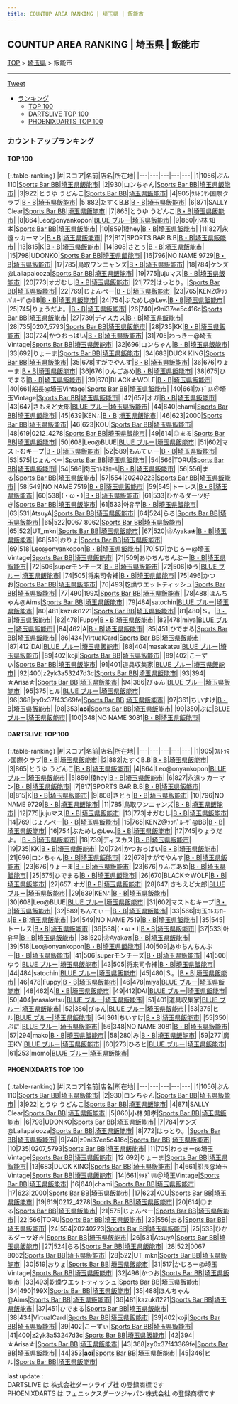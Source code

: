 ```yaml
---
title: COUNTUP AREA RANKING | 埼玉県 | 飯能市
---
```

## COUNTUP AREA RANKING | 埼玉県 | 飯能市

[TOP](/darts/rank/) > [埼玉県](/darts/rank/埼玉県/) > 飯能市

___

<a href="https://twitter.com/share?ref_src=twsrc%5Etfw" data-text="COUNTUP AREA RANKING | 埼玉県飯能市" class="twitter-share-button" data-hashtags="DARTSLIVE,PHOENIXDARTS,darts,ダーツ" data-show-count="false">Tweet</a>

* [ランキング](#カウントアップランキング)
    * [TOP 100](#top-100)
    * [DARTSLIVE TOP 100](#dartslive-top-100)
    * [PHOENIXDARTS TOP 100](#phoenixdarts-top-100)

### カウントアップランキング

#### TOP 100



{:.table-ranking}
|#|スコア|名前|店名|所在地|
|---|---|---|---|---|
|1|1056|<span class="rank-name-pd">ぶん110</span>|<a href="https://vs.phoenixdarts.com/jp/shop/shopDetailInfo/s_72770?s_seq=72770">Sports Bar BB</a>|<a href="/darts/rank/埼玉県/飯能市">埼玉県飯能市</a>|
|2|930|<span class="rank-name-pd">ロンちゃん</span>|<a href="https://vs.phoenixdarts.com/jp/shop/shopDetailInfo/s_72770?s_seq=72770">Sports Bar BB</a>|<a href="/darts/rank/埼玉県/飯能市">埼玉県飯能市</a>|
|3|922|<span class="rank-name-pd">とうゆ うどんこ</span>|<a href="https://vs.phoenixdarts.com/jp/shop/shopDetailInfo/s_72770?s_seq=72770">Sports Bar BB</a>|<a href="/darts/rank/埼玉県/飯能市">埼玉県飯能市</a>|
|4|905|<span class="rank-name-dl">ｳﾙﾄﾗﾏﾝ国際クラブ</span>|<a href="https://search.dartslive.com/jp/shop/b7a14654ad784d030d9b047a20a7ba1e">B・B</a>|<a href="/darts/rank/埼玉県/飯能市">埼玉県飯能市</a>|
|5|882|<span class="rank-name-dl">たすくB.B</span>|<a href="https://search.dartslive.com/jp/shop/b7a14654ad784d030d9b047a20a7ba1e">B・B</a>|<a href="/darts/rank/埼玉県/飯能市">埼玉県飯能市</a>|
|6|871|<span class="rank-name-pd">SALLY Clear</span>|<a href="https://vs.phoenixdarts.com/jp/shop/shopDetailInfo/s_72770?s_seq=72770">Sports Bar BB</a>|<a href="/darts/rank/埼玉県/飯能市">埼玉県飯能市</a>|
|7|865|<span class="rank-name-dl">とうゆ うどんこ</span>|<a href="https://search.dartslive.com/jp/shop/b7a14654ad784d030d9b047a20a7ba1e">B・B</a>|<a href="/darts/rank/埼玉県/飯能市">埼玉県飯能市</a>|
|8|864|<span class="rank-name-dl">Leo@onyankopon</span>|<a href="https://search.dartslive.com/jp/shop/e3d4041f292b8c87a3f63593b5358cc4">BLUE ブルー</a>|<a href="/darts/rank/埼玉県/飯能市">埼玉県飯能市</a>|
|9|860|<span class="rank-name-pd"><span class="pro-icon-pd"></span>小林 知孝</span>|<a href="https://vs.phoenixdarts.com/jp/shop/shopDetailInfo/s_72770?s_seq=72770">Sports Bar BB</a>|<a href="/darts/rank/埼玉県/飯能市">埼玉県飯能市</a>|
|10|859|<span class="rank-name-dl">稜hey</span>|<a href="https://search.dartslive.com/jp/shop/b7a14654ad784d030d9b047a20a7ba1e">B・B</a>|<a href="/darts/rank/埼玉県/飯能市">埼玉県飯能市</a>|
|11|827|<span class="rank-name-dl">永遠ッカーマン</span>|<a href="https://search.dartslive.com/jp/shop/b7a14654ad784d030d9b047a20a7ba1e">B・B</a>|<a href="/darts/rank/埼玉県/飯能市">埼玉県飯能市</a>|
|12|817|<span class="rank-name-dl">SPORTS BAR B.B</span>|<a href="https://search.dartslive.com/jp/shop/b7a14654ad784d030d9b047a20a7ba1e">B・B</a>|<a href="/darts/rank/埼玉県/飯能市">埼玉県飯能市</a>|
|13|815|<span class="rank-name-dl">K</span>|<a href="https://search.dartslive.com/jp/shop/b7a14654ad784d030d9b047a20a7ba1e">B・B</a>|<a href="/darts/rank/埼玉県/飯能市">埼玉県飯能市</a>|
|14|808|<span class="rank-name-dl">さとぅ</span>|<a href="https://search.dartslive.com/jp/shop/b7a14654ad784d030d9b047a20a7ba1e">B・B</a>|<a href="/darts/rank/埼玉県/飯能市">埼玉県飯能市</a>|
|15|798|<span class="rank-name-pd">UDONKO</span>|<a href="https://vs.phoenixdarts.com/jp/shop/shopDetailInfo/s_72770?s_seq=72770">Sports Bar BB</a>|<a href="/darts/rank/埼玉県/飯能市">埼玉県飯能市</a>|
|16|796|<span class="rank-name-dl">NO NAME 9729</span>|<a href="https://search.dartslive.com/jp/shop/b7a14654ad784d030d9b047a20a7ba1e">B・B</a>|<a href="/darts/rank/埼玉県/飯能市">埼玉県飯能市</a>|
|17|785|<span class="rank-name-dl">鳥取ワンニャンズ</span>|<a href="https://search.dartslive.com/jp/shop/b7a14654ad784d030d9b047a20a7ba1e">B・B</a>|<a href="/darts/rank/埼玉県/飯能市">埼玉県飯能市</a>|
|18|784|<span class="rank-name-pd">ケンズ@Lallapalooza</span>|<a href="https://vs.phoenixdarts.com/jp/shop/shopDetailInfo/s_72770?s_seq=72770">Sports Bar BB</a>|<a href="/darts/rank/埼玉県/飯能市">埼玉県飯能市</a>|
|19|775|<span class="rank-name-dl">jujuマス</span>|<a href="https://search.dartslive.com/jp/shop/b7a14654ad784d030d9b047a20a7ba1e">B・B</a>|<a href="/darts/rank/埼玉県/飯能市">埼玉県飯能市</a>|
|20|773|<span class="rank-name-dl">オガむし</span>|<a href="https://search.dartslive.com/jp/shop/b7a14654ad784d030d9b047a20a7ba1e">B・B</a>|<a href="/darts/rank/埼玉県/飯能市">埼玉県飯能市</a>|
|21|772|<span class="rank-name-pd">はっとり。</span>|<a href="https://vs.phoenixdarts.com/jp/shop/shopDetailInfo/s_72770?s_seq=72770">Sports Bar BB</a>|<a href="/darts/rank/埼玉県/飯能市">埼玉県飯能市</a>|
|22|769|<span class="rank-name-dl">じょんぺー</span>|<a href="https://search.dartslive.com/jp/shop/b7a14654ad784d030d9b047a20a7ba1e">B・B</a>|<a href="/darts/rank/埼玉県/飯能市">埼玉県飯能市</a>|
|23|765|<span class="rank-name-dl">KENZ@ﾗﾗﾊﾟﾙｰｻﾞ@BB</span>|<a href="https://search.dartslive.com/jp/shop/b7a14654ad784d030d9b047a20a7ba1e">B・B</a>|<a href="/darts/rank/埼玉県/飯能市">埼玉県飯能市</a>|
|24|754|<span class="rank-name-dl">ぶためし@Lev.</span>|<a href="https://search.dartslive.com/jp/shop/b7a14654ad784d030d9b047a20a7ba1e">B・B</a>|<a href="/darts/rank/埼玉県/飯能市">埼玉県飯能市</a>|
|25|745|<span class="rank-name-dl">りょうだよ。</span>|<a href="https://search.dartslive.com/jp/shop/b7a14654ad784d030d9b047a20a7ba1e">B・B</a>|<a href="/darts/rank/埼玉県/飯能市">埼玉県飯能市</a>|
|26|740|<span class="rank-name-pd">z9ni37ee5c416c</span>|<a href="https://vs.phoenixdarts.com/jp/shop/shopDetailInfo/s_72770?s_seq=72770">Sports Bar BB</a>|<a href="/darts/rank/埼玉県/飯能市">埼玉県飯能市</a>|
|27|739|<span class="rank-name-dl">ディスカス</span>|<a href="https://search.dartslive.com/jp/shop/b7a14654ad784d030d9b047a20a7ba1e">B・B</a>|<a href="/darts/rank/埼玉県/飯能市">埼玉県飯能市</a>|
|28|735|<span class="rank-name-pd">0207_5793</span>|<a href="https://vs.phoenixdarts.com/jp/shop/shopDetailInfo/s_72770?s_seq=72770">Sports Bar BB</a>|<a href="/darts/rank/埼玉県/飯能市">埼玉県飯能市</a>|
|28|735|<span class="rank-name-dl">KK</span>|<a href="https://search.dartslive.com/jp/shop/b7a14654ad784d030d9b047a20a7ba1e">B・B</a>|<a href="/darts/rank/埼玉県/飯能市">埼玉県飯能市</a>|
|30|724|<span class="rank-name-dl">かつおっぱい</span>|<a href="https://search.dartslive.com/jp/shop/b7a14654ad784d030d9b047a20a7ba1e">B・B</a>|<a href="/darts/rank/埼玉県/飯能市">埼玉県飯能市</a>|
|31|705|<span class="rank-name-pd">わっきー@埼玉Vintage</span>|<a href="https://vs.phoenixdarts.com/jp/shop/shopDetailInfo/s_72770?s_seq=72770">Sports Bar BB</a>|<a href="/darts/rank/埼玉県/飯能市">埼玉県飯能市</a>|
|32|696|<span class="rank-name-dl">ロンちゃん</span>|<a href="https://search.dartslive.com/jp/shop/b7a14654ad784d030d9b047a20a7ba1e">B・B</a>|<a href="/darts/rank/埼玉県/飯能市">埼玉県飯能市</a>|
|33|692|<span class="rank-name-pd">りょーま</span>|<a href="https://vs.phoenixdarts.com/jp/shop/shopDetailInfo/s_72770?s_seq=72770">Sports Bar BB</a>|<a href="/darts/rank/埼玉県/飯能市">埼玉県飯能市</a>|
|34|683|<span class="rank-name-pd">DUCK KING</span>|<a href="https://vs.phoenixdarts.com/jp/shop/shopDetailInfo/s_72770?s_seq=72770">Sports Bar BB</a>|<a href="/darts/rank/埼玉県/飯能市">埼玉県飯能市</a>|
|35|678|<span class="rank-name-dl">すがでやんす</span>|<a href="https://search.dartslive.com/jp/shop/b7a14654ad784d030d9b047a20a7ba1e">B・B</a>|<a href="/darts/rank/埼玉県/飯能市">埼玉県飯能市</a>|
|36|676|<span class="rank-name-dl">りょーま</span>|<a href="https://search.dartslive.com/jp/shop/b7a14654ad784d030d9b047a20a7ba1e">B・B</a>|<a href="/darts/rank/埼玉県/飯能市">埼玉県飯能市</a>|
|36|676|<span class="rank-name-dl">りんごあめ</span>|<a href="https://search.dartslive.com/jp/shop/b7a14654ad784d030d9b047a20a7ba1e">B・B</a>|<a href="/darts/rank/埼玉県/飯能市">埼玉県飯能市</a>|
|38|675|<span class="rank-name-dl">ひでまる</span>|<a href="https://search.dartslive.com/jp/shop/b7a14654ad784d030d9b047a20a7ba1e">B・B</a>|<a href="/darts/rank/埼玉県/飯能市">埼玉県飯能市</a>|
|39|670|<span class="rank-name-dl">BLACK☆WOLF</span>|<a href="https://search.dartslive.com/jp/shop/b7a14654ad784d030d9b047a20a7ba1e">B・B</a>|<a href="/darts/rank/埼玉県/飯能市">埼玉県飯能市</a>|
|40|661|<span class="rank-name-pd">船長@埼玉Vintage</span>|<a href="https://vs.phoenixdarts.com/jp/shop/shopDetailInfo/s_72770?s_seq=72770">Sports Bar BB</a>|<a href="/darts/rank/埼玉県/飯能市">埼玉県飯能市</a>|
|40|661|<span class="rank-name-pd">ｳﾒﾄﾞﾘﾙ＠埼玉Vintage</span>|<a href="https://vs.phoenixdarts.com/jp/shop/shopDetailInfo/s_72770?s_seq=72770">Sports Bar BB</a>|<a href="/darts/rank/埼玉県/飯能市">埼玉県飯能市</a>|
|42|657|<span class="rank-name-dl">オガ</span>|<a href="https://search.dartslive.com/jp/shop/b7a14654ad784d030d9b047a20a7ba1e">B・B</a>|<a href="/darts/rank/埼玉県/飯能市">埼玉県飯能市</a>|
|43|647|<span class="rank-name-dl">さもえど太郎</span>|<a href="https://search.dartslive.com/jp/shop/e3d4041f292b8c87a3f63593b5358cc4">BLUE ブルー</a>|<a href="/darts/rank/埼玉県/飯能市">埼玉県飯能市</a>|
|44|640|<span class="rank-name-pd">chami</span>|<a href="https://vs.phoenixdarts.com/jp/shop/shopDetailInfo/s_72770?s_seq=72770">Sports Bar BB</a>|<a href="/darts/rank/埼玉県/飯能市">埼玉県飯能市</a>|
|45|639|<span class="rank-name-dl">KEN∴</span>|<a href="https://search.dartslive.com/jp/shop/b7a14654ad784d030d9b047a20a7ba1e">B・B</a>|<a href="/darts/rank/埼玉県/飯能市">埼玉県飯能市</a>|
|46|623|<span class="rank-name-pd">2000</span>|<a href="https://vs.phoenixdarts.com/jp/shop/shopDetailInfo/s_72770?s_seq=72770">Sports Bar BB</a>|<a href="/darts/rank/埼玉県/飯能市">埼玉県飯能市</a>|
|46|623|<span class="rank-name-pd">KOU</span>|<a href="https://vs.phoenixdarts.com/jp/shop/shopDetailInfo/s_72770?s_seq=72770">Sports Bar BB</a>|<a href="/darts/rank/埼玉県/飯能市">埼玉県飯能市</a>|
|48|619|<span class="rank-name-pd">0212_4278</span>|<a href="https://vs.phoenixdarts.com/jp/shop/shopDetailInfo/s_72770?s_seq=72770">Sports Bar BB</a>|<a href="/darts/rank/埼玉県/飯能市">埼玉県飯能市</a>|
|49|614|<span class="rank-name-pd">◎まる</span>|<a href="https://vs.phoenixdarts.com/jp/shop/shopDetailInfo/s_72770?s_seq=72770">Sports Bar BB</a>|<a href="/darts/rank/埼玉県/飯能市">埼玉県飯能市</a>|
|50|608|<span class="rank-name-dl">Leo@BLUE</span>|<a href="https://search.dartslive.com/jp/shop/e3d4041f292b8c87a3f63593b5358cc4">BLUE ブルー</a>|<a href="/darts/rank/埼玉県/飯能市">埼玉県飯能市</a>|
|51|602|<span class="rank-name-dl">マストむキープ</span>|<a href="https://search.dartslive.com/jp/shop/b7a14654ad784d030d9b047a20a7ba1e">B・B</a>|<a href="/darts/rank/埼玉県/飯能市">埼玉県飯能市</a>|
|52|589|<span class="rank-name-dl">もんてぃー</span>|<a href="https://search.dartslive.com/jp/shop/b7a14654ad784d030d9b047a20a7ba1e">B・B</a>|<a href="/darts/rank/埼玉県/飯能市">埼玉県飯能市</a>|
|53|575|<span class="rank-name-pd">じょんぺー</span>|<a href="https://vs.phoenixdarts.com/jp/shop/shopDetailInfo/s_72770?s_seq=72770">Sports Bar BB</a>|<a href="/darts/rank/埼玉県/飯能市">埼玉県飯能市</a>|
|54|566|<span class="rank-name-pd">TORU</span>|<a href="https://vs.phoenixdarts.com/jp/shop/shopDetailInfo/s_72770?s_seq=72770">Sports Bar BB</a>|<a href="/darts/rank/埼玉県/飯能市">埼玉県飯能市</a>|
|54|566|<span class="rank-name-dl">肉玉ｺﾚｽﾃﾛｰﾙ</span>|<a href="https://search.dartslive.com/jp/shop/b7a14654ad784d030d9b047a20a7ba1e">B・B</a>|<a href="/darts/rank/埼玉県/飯能市">埼玉県飯能市</a>|
|56|556|<span class="rank-name-pd">まる</span>|<a href="https://vs.phoenixdarts.com/jp/shop/shopDetailInfo/s_72770?s_seq=72770">Sports Bar BB</a>|<a href="/darts/rank/埼玉県/飯能市">埼玉県飯能市</a>|
|57|554|<span class="rank-name-pd">20240223</span>|<a href="https://vs.phoenixdarts.com/jp/shop/shopDetailInfo/s_72770?s_seq=72770">Sports Bar BB</a>|<a href="/darts/rank/埼玉県/飯能市">埼玉県飯能市</a>|
|58|549|<span class="rank-name-dl">NO NAME 7519</span>|<a href="https://search.dartslive.com/jp/shop/b7a14654ad784d030d9b047a20a7ba1e">B・B</a>|<a href="/darts/rank/埼玉県/飯能市">埼玉県飯能市</a>|
|59|545|<span class="rank-name-dl">トーレス</span>|<a href="https://search.dartslive.com/jp/shop/b7a14654ad784d030d9b047a20a7ba1e">B・B</a>|<a href="/darts/rank/埼玉県/飯能市">埼玉県飯能市</a>|
|60|538|<span class="rank-name-dl">(・ω・)</span>|<a href="https://search.dartslive.com/jp/shop/b7a14654ad784d030d9b047a20a7ba1e">B・B</a>|<a href="/darts/rank/埼玉県/飯能市">埼玉県飯能市</a>|
|61|533|<span class="rank-name-pd">ひかるダーツ好き</span>|<a href="https://vs.phoenixdarts.com/jp/shop/shopDetailInfo/s_72770?s_seq=72770">Sports Bar BB</a>|<a href="/darts/rank/埼玉県/飯能市">埼玉県飯能市</a>|
|61|533|<span class="rank-name-dl">아유무</span>|<a href="https://search.dartslive.com/jp/shop/b7a14654ad784d030d9b047a20a7ba1e">B・B</a>|<a href="/darts/rank/埼玉県/飯能市">埼玉県飯能市</a>|
|63|531|<span class="rank-name-pd">AtsuyA</span>|<a href="https://vs.phoenixdarts.com/jp/shop/shopDetailInfo/s_72770?s_seq=72770">Sports Bar BB</a>|<a href="/darts/rank/埼玉県/飯能市">埼玉県飯能市</a>|
|64|524|<span class="rank-name-pd">らろ</span>|<a href="https://vs.phoenixdarts.com/jp/shop/shopDetailInfo/s_72770?s_seq=72770">Sports Bar BB</a>|<a href="/darts/rank/埼玉県/飯能市">埼玉県飯能市</a>|
|65|522|<span class="rank-name-pd">0067 8062</span>|<a href="https://vs.phoenixdarts.com/jp/shop/shopDetailInfo/s_72770?s_seq=72770">Sports Bar BB</a>|<a href="/darts/rank/埼玉県/飯能市">埼玉県飯能市</a>|
|65|522|<span class="rank-name-pd">UT_mkn</span>|<a href="https://vs.phoenixdarts.com/jp/shop/shopDetailInfo/s_72770?s_seq=72770">Sports Bar BB</a>|<a href="/darts/rank/埼玉県/飯能市">埼玉県飯能市</a>|
|67|520|<span class="rank-name-dl">❀Ayaka❀</span>|<a href="https://search.dartslive.com/jp/shop/b7a14654ad784d030d9b047a20a7ba1e">B・B</a>|<a href="/darts/rank/埼玉県/飯能市">埼玉県飯能市</a>|
|68|519|<span class="rank-name-pd">おりょ</span>|<a href="https://vs.phoenixdarts.com/jp/shop/shopDetailInfo/s_72770?s_seq=72770">Sports Bar BB</a>|<a href="/darts/rank/埼玉県/飯能市">埼玉県飯能市</a>|
|69|518|<span class="rank-name-dl">Leo@onyankopon</span>|<a href="https://search.dartslive.com/jp/shop/b7a14654ad784d030d9b047a20a7ba1e">B・B</a>|<a href="/darts/rank/埼玉県/飯能市">埼玉県飯能市</a>|
|70|517|<span class="rank-name-pd">かじろー@埼玉Vintage</span>|<a href="https://vs.phoenixdarts.com/jp/shop/shopDetailInfo/s_72770?s_seq=72770">Sports Bar BB</a>|<a href="/darts/rank/埼玉県/飯能市">埼玉県飯能市</a>|
|71|509|<span class="rank-name-dl">あゆちんちんぶー</span>|<a href="https://search.dartslive.com/jp/shop/b7a14654ad784d030d9b047a20a7ba1e">B・B</a>|<a href="/darts/rank/埼玉県/飯能市">埼玉県飯能市</a>|
|72|506|<span class="rank-name-dl">superモンチーズ</span>|<a href="https://search.dartslive.com/jp/shop/b7a14654ad784d030d9b047a20a7ba1e">B・B</a>|<a href="/darts/rank/埼玉県/飯能市">埼玉県飯能市</a>|
|72|506|<span class="rank-name-dl">ゆう</span>|<a href="https://search.dartslive.com/jp/shop/e3d4041f292b8c87a3f63593b5358cc4">BLUE ブルー</a>|<a href="/darts/rank/埼玉県/飯能市">埼玉県飯能市</a>|
|74|505|<span class="rank-name-dl">将来司令補</span>|<a href="https://search.dartslive.com/jp/shop/b7a14654ad784d030d9b047a20a7ba1e">B・B</a>|<a href="/darts/rank/埼玉県/飯能市">埼玉県飯能市</a>|
|75|496|<span class="rank-name-pd">かつお</span>|<a href="https://vs.phoenixdarts.com/jp/shop/shopDetailInfo/s_72770?s_seq=72770">Sports Bar BB</a>|<a href="/darts/rank/埼玉県/飯能市">埼玉県飯能市</a>|
|76|493|<span class="rank-name-pd">乾燥ウエットティッシュ</span>|<a href="https://vs.phoenixdarts.com/jp/shop/shopDetailInfo/s_72770?s_seq=72770">Sports Bar BB</a>|<a href="/darts/rank/埼玉県/飯能市">埼玉県飯能市</a>|
|77|490|<span class="rank-name-pd">199X</span>|<a href="https://vs.phoenixdarts.com/jp/shop/shopDetailInfo/s_72770?s_seq=72770">Sports Bar BB</a>|<a href="/darts/rank/埼玉県/飯能市">埼玉県飯能市</a>|
|78|488|<span class="rank-name-pd">ほんちゃん@Aims</span>|<a href="https://vs.phoenixdarts.com/jp/shop/shopDetailInfo/s_72770?s_seq=72770">Sports Bar BB</a>|<a href="/darts/rank/埼玉県/飯能市">埼玉県飯能市</a>|
|79|484|<span class="rank-name-dl">satochin</span>|<a href="https://search.dartslive.com/jp/shop/e3d4041f292b8c87a3f63593b5358cc4">BLUE ブルー</a>|<a href="/darts/rank/埼玉県/飯能市">埼玉県飯能市</a>|
|80|481|<span class="rank-name-pd">kazuki1221</span>|<a href="https://vs.phoenixdarts.com/jp/shop/shopDetailInfo/s_72770?s_seq=72770">Sports Bar BB</a>|<a href="/darts/rank/埼玉県/飯能市">埼玉県飯能市</a>|
|81|480|<span class="rank-name-dl">Ｓ。</span>|<a href="https://search.dartslive.com/jp/shop/b7a14654ad784d030d9b047a20a7ba1e">B・B</a>|<a href="/darts/rank/埼玉県/飯能市">埼玉県飯能市</a>|
|82|478|<span class="rank-name-dl">Fuppy</span>|<a href="https://search.dartslive.com/jp/shop/b7a14654ad784d030d9b047a20a7ba1e">B・B</a>|<a href="/darts/rank/埼玉県/飯能市">埼玉県飯能市</a>|
|82|478|<span class="rank-name-dl">miya</span>|<a href="https://search.dartslive.com/jp/shop/e3d4041f292b8c87a3f63593b5358cc4">BLUE ブルー</a>|<a href="/darts/rank/埼玉県/飯能市">埼玉県飯能市</a>|
|84|462|<span class="rank-name-dl">A</span>|<a href="https://search.dartslive.com/jp/shop/b7a14654ad784d030d9b047a20a7ba1e">B・B</a>|<a href="/darts/rank/埼玉県/飯能市">埼玉県飯能市</a>|
|85|451|<span class="rank-name-pd">ひでまる</span>|<a href="https://vs.phoenixdarts.com/jp/shop/shopDetailInfo/s_72770?s_seq=72770">Sports Bar BB</a>|<a href="/darts/rank/埼玉県/飯能市">埼玉県飯能市</a>|
|86|434|<span class="rank-name-pd">VirtualCard</span>|<a href="https://vs.phoenixdarts.com/jp/shop/shopDetailInfo/s_72770?s_seq=72770">Sports Bar BB</a>|<a href="/darts/rank/埼玉県/飯能市">埼玉県飯能市</a>|
|87|412|<span class="rank-name-dl">DAI</span>|<a href="https://search.dartslive.com/jp/shop/e3d4041f292b8c87a3f63593b5358cc4">BLUE ブルー</a>|<a href="/darts/rank/埼玉県/飯能市">埼玉県飯能市</a>|
|88|404|<span class="rank-name-dl">masakatsu</span>|<a href="https://search.dartslive.com/jp/shop/e3d4041f292b8c87a3f63593b5358cc4">BLUE ブルー</a>|<a href="/darts/rank/埼玉県/飯能市">埼玉県飯能市</a>|
|89|402|<span class="rank-name-pd">koji</span>|<a href="https://vs.phoenixdarts.com/jp/shop/shopDetailInfo/s_72770?s_seq=72770">Sports Bar BB</a>|<a href="/darts/rank/埼玉県/飯能市">埼玉県飯能市</a>|
|89|402|<span class="rank-name-pd">こーずぃ</span>|<a href="https://vs.phoenixdarts.com/jp/shop/shopDetailInfo/s_72770?s_seq=72770">Sports Bar BB</a>|<a href="/darts/rank/埼玉県/飯能市">埼玉県飯能市</a>|
|91|401|<span class="rank-name-dl">道具収集家</span>|<a href="https://search.dartslive.com/jp/shop/e3d4041f292b8c87a3f63593b5358cc4">BLUE ブルー</a>|<a href="/darts/rank/埼玉県/飯能市">埼玉県飯能市</a>|
|92|400|<span class="rank-name-pd">z2yk3a53247d3c</span>|<a href="https://vs.phoenixdarts.com/jp/shop/shopDetailInfo/s_72770?s_seq=72770">Sports Bar BB</a>|<a href="/darts/rank/埼玉県/飯能市">埼玉県飯能市</a>|
|93|394|<span class="rank-name-pd">☆Arisa☆</span>|<a href="https://vs.phoenixdarts.com/jp/shop/shopDetailInfo/s_72770?s_seq=72770">Sports Bar BB</a>|<a href="/darts/rank/埼玉県/飯能市">埼玉県飯能市</a>|
|94|386|<span class="rank-name-dl">ぴゅん</span>|<a href="https://search.dartslive.com/jp/shop/e3d4041f292b8c87a3f63593b5358cc4">BLUE ブルー</a>|<a href="/darts/rank/埼玉県/飯能市">埼玉県飯能市</a>|
|95|375|<span class="rank-name-dl">ヒル</span>|<a href="https://search.dartslive.com/jp/shop/e3d4041f292b8c87a3f63593b5358cc4">BLUE ブルー</a>|<a href="/darts/rank/埼玉県/飯能市">埼玉県飯能市</a>|
|96|368|<span class="rank-name-pd">zy0x37f43369fe</span>|<a href="https://vs.phoenixdarts.com/jp/shop/shopDetailInfo/s_72770?s_seq=72770">Sports Bar BB</a>|<a href="/darts/rank/埼玉県/飯能市">埼玉県飯能市</a>|
|97|361|<span class="rank-name-dl">ちいすけ</span>|<a href="https://search.dartslive.com/jp/shop/b7a14654ad784d030d9b047a20a7ba1e">B・B</a>|<a href="/darts/rank/埼玉県/飯能市">埼玉県飯能市</a>|
|98|353|<span class="rank-name-pd">𝐚𝐨𝐢</span>|<a href="https://vs.phoenixdarts.com/jp/shop/shopDetailInfo/s_72770?s_seq=72770">Sports Bar BB</a>|<a href="/darts/rank/埼玉県/飯能市">埼玉県飯能市</a>|
|99|350|<span class="rank-name-dl">ぷに</span>|<a href="https://search.dartslive.com/jp/shop/e3d4041f292b8c87a3f63593b5358cc4">BLUE ブルー</a>|<a href="/darts/rank/埼玉県/飯能市">埼玉県飯能市</a>|
|100|348|<span class="rank-name-dl">NO NAME 3081</span>|<a href="https://search.dartslive.com/jp/shop/b7a14654ad784d030d9b047a20a7ba1e">B・B</a>|<a href="/darts/rank/埼玉県/飯能市">埼玉県飯能市</a>|


#### DARTSLIVE TOP 100



{:.table-ranking}
|#|スコア|名前|店名|所在地|
|---|---|---|---|---|
|1|905|<span class="rank-name-dl">ｳﾙﾄﾗﾏﾝ国際クラブ</span>|<a href="https://search.dartslive.com/jp/shop/b7a14654ad784d030d9b047a20a7ba1e">B・B</a>|<a href="/darts/rank/埼玉県/飯能市">埼玉県飯能市</a>|
|2|882|<span class="rank-name-dl">たすくB.B</span>|<a href="https://search.dartslive.com/jp/shop/b7a14654ad784d030d9b047a20a7ba1e">B・B</a>|<a href="/darts/rank/埼玉県/飯能市">埼玉県飯能市</a>|
|3|865|<span class="rank-name-dl">とうゆ うどんこ</span>|<a href="https://search.dartslive.com/jp/shop/b7a14654ad784d030d9b047a20a7ba1e">B・B</a>|<a href="/darts/rank/埼玉県/飯能市">埼玉県飯能市</a>|
|4|864|<span class="rank-name-dl">Leo@onyankopon</span>|<a href="https://search.dartslive.com/jp/shop/e3d4041f292b8c87a3f63593b5358cc4">BLUE ブルー</a>|<a href="/darts/rank/埼玉県/飯能市">埼玉県飯能市</a>|
|5|859|<span class="rank-name-dl">稜hey</span>|<a href="https://search.dartslive.com/jp/shop/b7a14654ad784d030d9b047a20a7ba1e">B・B</a>|<a href="/darts/rank/埼玉県/飯能市">埼玉県飯能市</a>|
|6|827|<span class="rank-name-dl">永遠ッカーマン</span>|<a href="https://search.dartslive.com/jp/shop/b7a14654ad784d030d9b047a20a7ba1e">B・B</a>|<a href="/darts/rank/埼玉県/飯能市">埼玉県飯能市</a>|
|7|817|<span class="rank-name-dl">SPORTS BAR B.B</span>|<a href="https://search.dartslive.com/jp/shop/b7a14654ad784d030d9b047a20a7ba1e">B・B</a>|<a href="/darts/rank/埼玉県/飯能市">埼玉県飯能市</a>|
|8|815|<span class="rank-name-dl">K</span>|<a href="https://search.dartslive.com/jp/shop/b7a14654ad784d030d9b047a20a7ba1e">B・B</a>|<a href="/darts/rank/埼玉県/飯能市">埼玉県飯能市</a>|
|9|808|<span class="rank-name-dl">さとぅ</span>|<a href="https://search.dartslive.com/jp/shop/b7a14654ad784d030d9b047a20a7ba1e">B・B</a>|<a href="/darts/rank/埼玉県/飯能市">埼玉県飯能市</a>|
|10|796|<span class="rank-name-dl">NO NAME 9729</span>|<a href="https://search.dartslive.com/jp/shop/b7a14654ad784d030d9b047a20a7ba1e">B・B</a>|<a href="/darts/rank/埼玉県/飯能市">埼玉県飯能市</a>|
|11|785|<span class="rank-name-dl">鳥取ワンニャンズ</span>|<a href="https://search.dartslive.com/jp/shop/b7a14654ad784d030d9b047a20a7ba1e">B・B</a>|<a href="/darts/rank/埼玉県/飯能市">埼玉県飯能市</a>|
|12|775|<span class="rank-name-dl">jujuマス</span>|<a href="https://search.dartslive.com/jp/shop/b7a14654ad784d030d9b047a20a7ba1e">B・B</a>|<a href="/darts/rank/埼玉県/飯能市">埼玉県飯能市</a>|
|13|773|<span class="rank-name-dl">オガむし</span>|<a href="https://search.dartslive.com/jp/shop/b7a14654ad784d030d9b047a20a7ba1e">B・B</a>|<a href="/darts/rank/埼玉県/飯能市">埼玉県飯能市</a>|
|14|769|<span class="rank-name-dl">じょんぺー</span>|<a href="https://search.dartslive.com/jp/shop/b7a14654ad784d030d9b047a20a7ba1e">B・B</a>|<a href="/darts/rank/埼玉県/飯能市">埼玉県飯能市</a>|
|15|765|<span class="rank-name-dl">KENZ@ﾗﾗﾊﾟﾙｰｻﾞ@BB</span>|<a href="https://search.dartslive.com/jp/shop/b7a14654ad784d030d9b047a20a7ba1e">B・B</a>|<a href="/darts/rank/埼玉県/飯能市">埼玉県飯能市</a>|
|16|754|<span class="rank-name-dl">ぶためし@Lev.</span>|<a href="https://search.dartslive.com/jp/shop/b7a14654ad784d030d9b047a20a7ba1e">B・B</a>|<a href="/darts/rank/埼玉県/飯能市">埼玉県飯能市</a>|
|17|745|<span class="rank-name-dl">りょうだよ。</span>|<a href="https://search.dartslive.com/jp/shop/b7a14654ad784d030d9b047a20a7ba1e">B・B</a>|<a href="/darts/rank/埼玉県/飯能市">埼玉県飯能市</a>|
|18|739|<span class="rank-name-dl">ディスカス</span>|<a href="https://search.dartslive.com/jp/shop/b7a14654ad784d030d9b047a20a7ba1e">B・B</a>|<a href="/darts/rank/埼玉県/飯能市">埼玉県飯能市</a>|
|19|735|<span class="rank-name-dl">KK</span>|<a href="https://search.dartslive.com/jp/shop/b7a14654ad784d030d9b047a20a7ba1e">B・B</a>|<a href="/darts/rank/埼玉県/飯能市">埼玉県飯能市</a>|
|20|724|<span class="rank-name-dl">かつおっぱい</span>|<a href="https://search.dartslive.com/jp/shop/b7a14654ad784d030d9b047a20a7ba1e">B・B</a>|<a href="/darts/rank/埼玉県/飯能市">埼玉県飯能市</a>|
|21|696|<span class="rank-name-dl">ロンちゃん</span>|<a href="https://search.dartslive.com/jp/shop/b7a14654ad784d030d9b047a20a7ba1e">B・B</a>|<a href="/darts/rank/埼玉県/飯能市">埼玉県飯能市</a>|
|22|678|<span class="rank-name-dl">すがでやんす</span>|<a href="https://search.dartslive.com/jp/shop/b7a14654ad784d030d9b047a20a7ba1e">B・B</a>|<a href="/darts/rank/埼玉県/飯能市">埼玉県飯能市</a>|
|23|676|<span class="rank-name-dl">りょーま</span>|<a href="https://search.dartslive.com/jp/shop/b7a14654ad784d030d9b047a20a7ba1e">B・B</a>|<a href="/darts/rank/埼玉県/飯能市">埼玉県飯能市</a>|
|23|676|<span class="rank-name-dl">りんごあめ</span>|<a href="https://search.dartslive.com/jp/shop/b7a14654ad784d030d9b047a20a7ba1e">B・B</a>|<a href="/darts/rank/埼玉県/飯能市">埼玉県飯能市</a>|
|25|675|<span class="rank-name-dl">ひでまる</span>|<a href="https://search.dartslive.com/jp/shop/b7a14654ad784d030d9b047a20a7ba1e">B・B</a>|<a href="/darts/rank/埼玉県/飯能市">埼玉県飯能市</a>|
|26|670|<span class="rank-name-dl">BLACK☆WOLF</span>|<a href="https://search.dartslive.com/jp/shop/b7a14654ad784d030d9b047a20a7ba1e">B・B</a>|<a href="/darts/rank/埼玉県/飯能市">埼玉県飯能市</a>|
|27|657|<span class="rank-name-dl">オガ</span>|<a href="https://search.dartslive.com/jp/shop/b7a14654ad784d030d9b047a20a7ba1e">B・B</a>|<a href="/darts/rank/埼玉県/飯能市">埼玉県飯能市</a>|
|28|647|<span class="rank-name-dl">さもえど太郎</span>|<a href="https://search.dartslive.com/jp/shop/e3d4041f292b8c87a3f63593b5358cc4">BLUE ブルー</a>|<a href="/darts/rank/埼玉県/飯能市">埼玉県飯能市</a>|
|29|639|<span class="rank-name-dl">KEN∴</span>|<a href="https://search.dartslive.com/jp/shop/b7a14654ad784d030d9b047a20a7ba1e">B・B</a>|<a href="/darts/rank/埼玉県/飯能市">埼玉県飯能市</a>|
|30|608|<span class="rank-name-dl">Leo@BLUE</span>|<a href="https://search.dartslive.com/jp/shop/e3d4041f292b8c87a3f63593b5358cc4">BLUE ブルー</a>|<a href="/darts/rank/埼玉県/飯能市">埼玉県飯能市</a>|
|31|602|<span class="rank-name-dl">マストむキープ</span>|<a href="https://search.dartslive.com/jp/shop/b7a14654ad784d030d9b047a20a7ba1e">B・B</a>|<a href="/darts/rank/埼玉県/飯能市">埼玉県飯能市</a>|
|32|589|<span class="rank-name-dl">もんてぃー</span>|<a href="https://search.dartslive.com/jp/shop/b7a14654ad784d030d9b047a20a7ba1e">B・B</a>|<a href="/darts/rank/埼玉県/飯能市">埼玉県飯能市</a>|
|33|566|<span class="rank-name-dl">肉玉ｺﾚｽﾃﾛｰﾙ</span>|<a href="https://search.dartslive.com/jp/shop/b7a14654ad784d030d9b047a20a7ba1e">B・B</a>|<a href="/darts/rank/埼玉県/飯能市">埼玉県飯能市</a>|
|34|549|<span class="rank-name-dl">NO NAME 7519</span>|<a href="https://search.dartslive.com/jp/shop/b7a14654ad784d030d9b047a20a7ba1e">B・B</a>|<a href="/darts/rank/埼玉県/飯能市">埼玉県飯能市</a>|
|35|545|<span class="rank-name-dl">トーレス</span>|<a href="https://search.dartslive.com/jp/shop/b7a14654ad784d030d9b047a20a7ba1e">B・B</a>|<a href="/darts/rank/埼玉県/飯能市">埼玉県飯能市</a>|
|36|538|<span class="rank-name-dl">(・ω・)</span>|<a href="https://search.dartslive.com/jp/shop/b7a14654ad784d030d9b047a20a7ba1e">B・B</a>|<a href="/darts/rank/埼玉県/飯能市">埼玉県飯能市</a>|
|37|533|<span class="rank-name-dl">아유무</span>|<a href="https://search.dartslive.com/jp/shop/b7a14654ad784d030d9b047a20a7ba1e">B・B</a>|<a href="/darts/rank/埼玉県/飯能市">埼玉県飯能市</a>|
|38|520|<span class="rank-name-dl">❀Ayaka❀</span>|<a href="https://search.dartslive.com/jp/shop/b7a14654ad784d030d9b047a20a7ba1e">B・B</a>|<a href="/darts/rank/埼玉県/飯能市">埼玉県飯能市</a>|
|39|518|<span class="rank-name-dl">Leo@onyankopon</span>|<a href="https://search.dartslive.com/jp/shop/b7a14654ad784d030d9b047a20a7ba1e">B・B</a>|<a href="/darts/rank/埼玉県/飯能市">埼玉県飯能市</a>|
|40|509|<span class="rank-name-dl">あゆちんちんぶー</span>|<a href="https://search.dartslive.com/jp/shop/b7a14654ad784d030d9b047a20a7ba1e">B・B</a>|<a href="/darts/rank/埼玉県/飯能市">埼玉県飯能市</a>|
|41|506|<span class="rank-name-dl">superモンチーズ</span>|<a href="https://search.dartslive.com/jp/shop/b7a14654ad784d030d9b047a20a7ba1e">B・B</a>|<a href="/darts/rank/埼玉県/飯能市">埼玉県飯能市</a>|
|41|506|<span class="rank-name-dl">ゆう</span>|<a href="https://search.dartslive.com/jp/shop/e3d4041f292b8c87a3f63593b5358cc4">BLUE ブルー</a>|<a href="/darts/rank/埼玉県/飯能市">埼玉県飯能市</a>|
|43|505|<span class="rank-name-dl">将来司令補</span>|<a href="https://search.dartslive.com/jp/shop/b7a14654ad784d030d9b047a20a7ba1e">B・B</a>|<a href="/darts/rank/埼玉県/飯能市">埼玉県飯能市</a>|
|44|484|<span class="rank-name-dl">satochin</span>|<a href="https://search.dartslive.com/jp/shop/e3d4041f292b8c87a3f63593b5358cc4">BLUE ブルー</a>|<a href="/darts/rank/埼玉県/飯能市">埼玉県飯能市</a>|
|45|480|<span class="rank-name-dl">Ｓ。</span>|<a href="https://search.dartslive.com/jp/shop/b7a14654ad784d030d9b047a20a7ba1e">B・B</a>|<a href="/darts/rank/埼玉県/飯能市">埼玉県飯能市</a>|
|46|478|<span class="rank-name-dl">Fuppy</span>|<a href="https://search.dartslive.com/jp/shop/b7a14654ad784d030d9b047a20a7ba1e">B・B</a>|<a href="/darts/rank/埼玉県/飯能市">埼玉県飯能市</a>|
|46|478|<span class="rank-name-dl">miya</span>|<a href="https://search.dartslive.com/jp/shop/e3d4041f292b8c87a3f63593b5358cc4">BLUE ブルー</a>|<a href="/darts/rank/埼玉県/飯能市">埼玉県飯能市</a>|
|48|462|<span class="rank-name-dl">A</span>|<a href="https://search.dartslive.com/jp/shop/b7a14654ad784d030d9b047a20a7ba1e">B・B</a>|<a href="/darts/rank/埼玉県/飯能市">埼玉県飯能市</a>|
|49|412|<span class="rank-name-dl">DAI</span>|<a href="https://search.dartslive.com/jp/shop/e3d4041f292b8c87a3f63593b5358cc4">BLUE ブルー</a>|<a href="/darts/rank/埼玉県/飯能市">埼玉県飯能市</a>|
|50|404|<span class="rank-name-dl">masakatsu</span>|<a href="https://search.dartslive.com/jp/shop/e3d4041f292b8c87a3f63593b5358cc4">BLUE ブルー</a>|<a href="/darts/rank/埼玉県/飯能市">埼玉県飯能市</a>|
|51|401|<span class="rank-name-dl">道具収集家</span>|<a href="https://search.dartslive.com/jp/shop/e3d4041f292b8c87a3f63593b5358cc4">BLUE ブルー</a>|<a href="/darts/rank/埼玉県/飯能市">埼玉県飯能市</a>|
|52|386|<span class="rank-name-dl">ぴゅん</span>|<a href="https://search.dartslive.com/jp/shop/e3d4041f292b8c87a3f63593b5358cc4">BLUE ブルー</a>|<a href="/darts/rank/埼玉県/飯能市">埼玉県飯能市</a>|
|53|375|<span class="rank-name-dl">ヒル</span>|<a href="https://search.dartslive.com/jp/shop/e3d4041f292b8c87a3f63593b5358cc4">BLUE ブルー</a>|<a href="/darts/rank/埼玉県/飯能市">埼玉県飯能市</a>|
|54|361|<span class="rank-name-dl">ちいすけ</span>|<a href="https://search.dartslive.com/jp/shop/b7a14654ad784d030d9b047a20a7ba1e">B・B</a>|<a href="/darts/rank/埼玉県/飯能市">埼玉県飯能市</a>|
|55|350|<span class="rank-name-dl">ぷに</span>|<a href="https://search.dartslive.com/jp/shop/e3d4041f292b8c87a3f63593b5358cc4">BLUE ブルー</a>|<a href="/darts/rank/埼玉県/飯能市">埼玉県飯能市</a>|
|56|348|<span class="rank-name-dl">NO NAME 3081</span>|<a href="https://search.dartslive.com/jp/shop/b7a14654ad784d030d9b047a20a7ba1e">B・B</a>|<a href="/darts/rank/埼玉県/飯能市">埼玉県飯能市</a>|
|57|294|<span class="rank-name-dl">mako</span>|<a href="https://search.dartslive.com/jp/shop/b7a14654ad784d030d9b047a20a7ba1e">B・B</a>|<a href="/darts/rank/埼玉県/飯能市">埼玉県飯能市</a>|
|58|280|<span class="rank-name-dl">み</span>|<a href="https://search.dartslive.com/jp/shop/b7a14654ad784d030d9b047a20a7ba1e">B・B</a>|<a href="/darts/rank/埼玉県/飯能市">埼玉県飯能市</a>|
|59|277|<span class="rank-name-dl">魔王KY</span>|<a href="https://search.dartslive.com/jp/shop/e3d4041f292b8c87a3f63593b5358cc4">BLUE ブルー</a>|<a href="/darts/rank/埼玉県/飯能市">埼玉県飯能市</a>|
|60|273|<span class="rank-name-dl">ひろと</span>|<a href="https://search.dartslive.com/jp/shop/e3d4041f292b8c87a3f63593b5358cc4">BLUE ブルー</a>|<a href="/darts/rank/埼玉県/飯能市">埼玉県飯能市</a>|
|61|253|<span class="rank-name-dl">momo</span>|<a href="https://search.dartslive.com/jp/shop/e3d4041f292b8c87a3f63593b5358cc4">BLUE ブルー</a>|<a href="/darts/rank/埼玉県/飯能市">埼玉県飯能市</a>|


#### PHOENIXDARTS TOP 100



{:.table-ranking}
|#|スコア|名前|店名|所在地|
|---|---|---|---|---|
|1|1056|<span class="rank-name-pd">ぶん110</span>|<a href="https://vs.phoenixdarts.com/jp/shop/shopDetailInfo/s_72770?s_seq=72770">Sports Bar BB</a>|<a href="/darts/rank/埼玉県/飯能市">埼玉県飯能市</a>|
|2|930|<span class="rank-name-pd">ロンちゃん</span>|<a href="https://vs.phoenixdarts.com/jp/shop/shopDetailInfo/s_72770?s_seq=72770">Sports Bar BB</a>|<a href="/darts/rank/埼玉県/飯能市">埼玉県飯能市</a>|
|3|922|<span class="rank-name-pd">とうゆ うどんこ</span>|<a href="https://vs.phoenixdarts.com/jp/shop/shopDetailInfo/s_72770?s_seq=72770">Sports Bar BB</a>|<a href="/darts/rank/埼玉県/飯能市">埼玉県飯能市</a>|
|4|871|<span class="rank-name-pd">SALLY Clear</span>|<a href="https://vs.phoenixdarts.com/jp/shop/shopDetailInfo/s_72770?s_seq=72770">Sports Bar BB</a>|<a href="/darts/rank/埼玉県/飯能市">埼玉県飯能市</a>|
|5|860|<span class="rank-name-pd"><span class="pro-icon-pd"></span>小林 知孝</span>|<a href="https://vs.phoenixdarts.com/jp/shop/shopDetailInfo/s_72770?s_seq=72770">Sports Bar BB</a>|<a href="/darts/rank/埼玉県/飯能市">埼玉県飯能市</a>|
|6|798|<span class="rank-name-pd">UDONKO</span>|<a href="https://vs.phoenixdarts.com/jp/shop/shopDetailInfo/s_72770?s_seq=72770">Sports Bar BB</a>|<a href="/darts/rank/埼玉県/飯能市">埼玉県飯能市</a>|
|7|784|<span class="rank-name-pd">ケンズ@Lallapalooza</span>|<a href="https://vs.phoenixdarts.com/jp/shop/shopDetailInfo/s_72770?s_seq=72770">Sports Bar BB</a>|<a href="/darts/rank/埼玉県/飯能市">埼玉県飯能市</a>|
|8|772|<span class="rank-name-pd">はっとり。</span>|<a href="https://vs.phoenixdarts.com/jp/shop/shopDetailInfo/s_72770?s_seq=72770">Sports Bar BB</a>|<a href="/darts/rank/埼玉県/飯能市">埼玉県飯能市</a>|
|9|740|<span class="rank-name-pd">z9ni37ee5c416c</span>|<a href="https://vs.phoenixdarts.com/jp/shop/shopDetailInfo/s_72770?s_seq=72770">Sports Bar BB</a>|<a href="/darts/rank/埼玉県/飯能市">埼玉県飯能市</a>|
|10|735|<span class="rank-name-pd">0207_5793</span>|<a href="https://vs.phoenixdarts.com/jp/shop/shopDetailInfo/s_72770?s_seq=72770">Sports Bar BB</a>|<a href="/darts/rank/埼玉県/飯能市">埼玉県飯能市</a>|
|11|705|<span class="rank-name-pd">わっきー@埼玉Vintage</span>|<a href="https://vs.phoenixdarts.com/jp/shop/shopDetailInfo/s_72770?s_seq=72770">Sports Bar BB</a>|<a href="/darts/rank/埼玉県/飯能市">埼玉県飯能市</a>|
|12|692|<span class="rank-name-pd">りょーま</span>|<a href="https://vs.phoenixdarts.com/jp/shop/shopDetailInfo/s_72770?s_seq=72770">Sports Bar BB</a>|<a href="/darts/rank/埼玉県/飯能市">埼玉県飯能市</a>|
|13|683|<span class="rank-name-pd">DUCK KING</span>|<a href="https://vs.phoenixdarts.com/jp/shop/shopDetailInfo/s_72770?s_seq=72770">Sports Bar BB</a>|<a href="/darts/rank/埼玉県/飯能市">埼玉県飯能市</a>|
|14|661|<span class="rank-name-pd">船長@埼玉Vintage</span>|<a href="https://vs.phoenixdarts.com/jp/shop/shopDetailInfo/s_72770?s_seq=72770">Sports Bar BB</a>|<a href="/darts/rank/埼玉県/飯能市">埼玉県飯能市</a>|
|14|661|<span class="rank-name-pd">ｳﾒﾄﾞﾘﾙ＠埼玉Vintage</span>|<a href="https://vs.phoenixdarts.com/jp/shop/shopDetailInfo/s_72770?s_seq=72770">Sports Bar BB</a>|<a href="/darts/rank/埼玉県/飯能市">埼玉県飯能市</a>|
|16|640|<span class="rank-name-pd">chami</span>|<a href="https://vs.phoenixdarts.com/jp/shop/shopDetailInfo/s_72770?s_seq=72770">Sports Bar BB</a>|<a href="/darts/rank/埼玉県/飯能市">埼玉県飯能市</a>|
|17|623|<span class="rank-name-pd">2000</span>|<a href="https://vs.phoenixdarts.com/jp/shop/shopDetailInfo/s_72770?s_seq=72770">Sports Bar BB</a>|<a href="/darts/rank/埼玉県/飯能市">埼玉県飯能市</a>|
|17|623|<span class="rank-name-pd">KOU</span>|<a href="https://vs.phoenixdarts.com/jp/shop/shopDetailInfo/s_72770?s_seq=72770">Sports Bar BB</a>|<a href="/darts/rank/埼玉県/飯能市">埼玉県飯能市</a>|
|19|619|<span class="rank-name-pd">0212_4278</span>|<a href="https://vs.phoenixdarts.com/jp/shop/shopDetailInfo/s_72770?s_seq=72770">Sports Bar BB</a>|<a href="/darts/rank/埼玉県/飯能市">埼玉県飯能市</a>|
|20|614|<span class="rank-name-pd">◎まる</span>|<a href="https://vs.phoenixdarts.com/jp/shop/shopDetailInfo/s_72770?s_seq=72770">Sports Bar BB</a>|<a href="/darts/rank/埼玉県/飯能市">埼玉県飯能市</a>|
|21|575|<span class="rank-name-pd">じょんぺー</span>|<a href="https://vs.phoenixdarts.com/jp/shop/shopDetailInfo/s_72770?s_seq=72770">Sports Bar BB</a>|<a href="/darts/rank/埼玉県/飯能市">埼玉県飯能市</a>|
|22|566|<span class="rank-name-pd">TORU</span>|<a href="https://vs.phoenixdarts.com/jp/shop/shopDetailInfo/s_72770?s_seq=72770">Sports Bar BB</a>|<a href="/darts/rank/埼玉県/飯能市">埼玉県飯能市</a>|
|23|556|<span class="rank-name-pd">まる</span>|<a href="https://vs.phoenixdarts.com/jp/shop/shopDetailInfo/s_72770?s_seq=72770">Sports Bar BB</a>|<a href="/darts/rank/埼玉県/飯能市">埼玉県飯能市</a>|
|24|554|<span class="rank-name-pd">20240223</span>|<a href="https://vs.phoenixdarts.com/jp/shop/shopDetailInfo/s_72770?s_seq=72770">Sports Bar BB</a>|<a href="/darts/rank/埼玉県/飯能市">埼玉県飯能市</a>|
|25|533|<span class="rank-name-pd">ひかるダーツ好き</span>|<a href="https://vs.phoenixdarts.com/jp/shop/shopDetailInfo/s_72770?s_seq=72770">Sports Bar BB</a>|<a href="/darts/rank/埼玉県/飯能市">埼玉県飯能市</a>|
|26|531|<span class="rank-name-pd">AtsuyA</span>|<a href="https://vs.phoenixdarts.com/jp/shop/shopDetailInfo/s_72770?s_seq=72770">Sports Bar BB</a>|<a href="/darts/rank/埼玉県/飯能市">埼玉県飯能市</a>|
|27|524|<span class="rank-name-pd">らろ</span>|<a href="https://vs.phoenixdarts.com/jp/shop/shopDetailInfo/s_72770?s_seq=72770">Sports Bar BB</a>|<a href="/darts/rank/埼玉県/飯能市">埼玉県飯能市</a>|
|28|522|<span class="rank-name-pd">0067 8062</span>|<a href="https://vs.phoenixdarts.com/jp/shop/shopDetailInfo/s_72770?s_seq=72770">Sports Bar BB</a>|<a href="/darts/rank/埼玉県/飯能市">埼玉県飯能市</a>|
|28|522|<span class="rank-name-pd">UT_mkn</span>|<a href="https://vs.phoenixdarts.com/jp/shop/shopDetailInfo/s_72770?s_seq=72770">Sports Bar BB</a>|<a href="/darts/rank/埼玉県/飯能市">埼玉県飯能市</a>|
|30|519|<span class="rank-name-pd">おりょ</span>|<a href="https://vs.phoenixdarts.com/jp/shop/shopDetailInfo/s_72770?s_seq=72770">Sports Bar BB</a>|<a href="/darts/rank/埼玉県/飯能市">埼玉県飯能市</a>|
|31|517|<span class="rank-name-pd">かじろー@埼玉Vintage</span>|<a href="https://vs.phoenixdarts.com/jp/shop/shopDetailInfo/s_72770?s_seq=72770">Sports Bar BB</a>|<a href="/darts/rank/埼玉県/飯能市">埼玉県飯能市</a>|
|32|496|<span class="rank-name-pd">かつお</span>|<a href="https://vs.phoenixdarts.com/jp/shop/shopDetailInfo/s_72770?s_seq=72770">Sports Bar BB</a>|<a href="/darts/rank/埼玉県/飯能市">埼玉県飯能市</a>|
|33|493|<span class="rank-name-pd">乾燥ウエットティッシュ</span>|<a href="https://vs.phoenixdarts.com/jp/shop/shopDetailInfo/s_72770?s_seq=72770">Sports Bar BB</a>|<a href="/darts/rank/埼玉県/飯能市">埼玉県飯能市</a>|
|34|490|<span class="rank-name-pd">199X</span>|<a href="https://vs.phoenixdarts.com/jp/shop/shopDetailInfo/s_72770?s_seq=72770">Sports Bar BB</a>|<a href="/darts/rank/埼玉県/飯能市">埼玉県飯能市</a>|
|35|488|<span class="rank-name-pd">ほんちゃん@Aims</span>|<a href="https://vs.phoenixdarts.com/jp/shop/shopDetailInfo/s_72770?s_seq=72770">Sports Bar BB</a>|<a href="/darts/rank/埼玉県/飯能市">埼玉県飯能市</a>|
|36|481|<span class="rank-name-pd">kazuki1221</span>|<a href="https://vs.phoenixdarts.com/jp/shop/shopDetailInfo/s_72770?s_seq=72770">Sports Bar BB</a>|<a href="/darts/rank/埼玉県/飯能市">埼玉県飯能市</a>|
|37|451|<span class="rank-name-pd">ひでまる</span>|<a href="https://vs.phoenixdarts.com/jp/shop/shopDetailInfo/s_72770?s_seq=72770">Sports Bar BB</a>|<a href="/darts/rank/埼玉県/飯能市">埼玉県飯能市</a>|
|38|434|<span class="rank-name-pd">VirtualCard</span>|<a href="https://vs.phoenixdarts.com/jp/shop/shopDetailInfo/s_72770?s_seq=72770">Sports Bar BB</a>|<a href="/darts/rank/埼玉県/飯能市">埼玉県飯能市</a>|
|39|402|<span class="rank-name-pd">koji</span>|<a href="https://vs.phoenixdarts.com/jp/shop/shopDetailInfo/s_72770?s_seq=72770">Sports Bar BB</a>|<a href="/darts/rank/埼玉県/飯能市">埼玉県飯能市</a>|
|39|402|<span class="rank-name-pd">こーずぃ</span>|<a href="https://vs.phoenixdarts.com/jp/shop/shopDetailInfo/s_72770?s_seq=72770">Sports Bar BB</a>|<a href="/darts/rank/埼玉県/飯能市">埼玉県飯能市</a>|
|41|400|<span class="rank-name-pd">z2yk3a53247d3c</span>|<a href="https://vs.phoenixdarts.com/jp/shop/shopDetailInfo/s_72770?s_seq=72770">Sports Bar BB</a>|<a href="/darts/rank/埼玉県/飯能市">埼玉県飯能市</a>|
|42|394|<span class="rank-name-pd">☆Arisa☆</span>|<a href="https://vs.phoenixdarts.com/jp/shop/shopDetailInfo/s_72770?s_seq=72770">Sports Bar BB</a>|<a href="/darts/rank/埼玉県/飯能市">埼玉県飯能市</a>|
|43|368|<span class="rank-name-pd">zy0x37f43369fe</span>|<a href="https://vs.phoenixdarts.com/jp/shop/shopDetailInfo/s_72770?s_seq=72770">Sports Bar BB</a>|<a href="/darts/rank/埼玉県/飯能市">埼玉県飯能市</a>|
|44|353|<span class="rank-name-pd">𝐚𝐨𝐢</span>|<a href="https://vs.phoenixdarts.com/jp/shop/shopDetailInfo/s_72770?s_seq=72770">Sports Bar BB</a>|<a href="/darts/rank/埼玉県/飯能市">埼玉県飯能市</a>|
|45|346|<span class="rank-name-pd">ヒル</span>|<a href="https://vs.phoenixdarts.com/jp/shop/shopDetailInfo/s_72770?s_seq=72770">Sports Bar BB</a>|<a href="/darts/rank/埼玉県/飯能市">埼玉県飯能市</a>|


<div class="footer border-top border-gray-light mt-5 pt-3 text-right text-gray">
    last update : <span style="font-weight: italic" id="foot_last_modified"></span><br />
    DARTSLIVE は 株式会社ダーツライブ社 の登録商標です<br />
    PHOENIXDARTS は フェニックスダーツジャパン株式会社 の登録商標です<br />
</div>

<script src="https://cdnjs.cloudflare.com/ajax/libs/jquery.tablesorter/2.31.3/js/jquery.tablesorter.min.js" integrity="sha512-qzgd5cYSZcosqpzpn7zF2ZId8f/8CHmFKZ8j7mU4OUXTNRd5g+ZHBPsgKEwoqxCtdQvExE5LprwwPAgoicguNg==" crossorigin="anonymous" referrerpolicy="no-referrer"></script>
<link rel="stylesheet" href="https://cdnjs.cloudflare.com/ajax/libs/jquery.tablesorter/2.31.3/css/theme.default.min.css" integrity="sha512-wghhOJkjQX0Lh3NSWvNKeZ0ZpNn+SPVXX1Qyc9OCaogADktxrBiBdKGDoqVUOyhStvMBmJQ8ZdMHiR3wuEq8+w==" crossorigin="anonymous" referrerpolicy="no-referrer" />
<script>
$(function() {
    $(".table-ranking").tablesorter({sortList:[[0, 0]]});
    $("#foot_last_modified").text(formatDate(new Date(document.lastModified), 'yyyy-MM-dd HH:mm:ss'));
});
</script>

<script async src="https://platform.twitter.com/widgets.js" charset="utf-8"></script>
